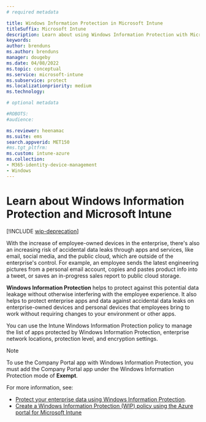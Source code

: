```yaml
---
# required metadata

title: Windows Information Protection in Microsoft Intune
titleSuffix: Microsoft Intune
description: Learn about using Windows Information Protection with Microsoft Intune.
keywords:
author: brenduns
ms.author: brenduns
manager: dougeby
ms.date: 04/08/2022
ms.topic: conceptual
ms.service: microsoft-intune
ms.subservice: protect
ms.localizationpriority: medium
ms.technology:

# optional metadata

#ROBOTS:
#audience:

ms.reviewer: heenamac
ms.suite: ems
search.appverid: MET150
#ms.tgt_pltfrm:
ms.custom: intune-azure
ms.collection:
- M365-identity-device-management
- Windows
---
```


# Learn about Windows Information Protection and Microsoft Intune

[!INCLUDE [wip-deprecation](../../includes/wip-deprecation.md)]
<!-- MAXADO-6010051 -->

With the increase of employee-owned devices in the enterprise, there's also an increasing risk of accidental data leaks through apps and services, like email, social media, and the public cloud, which are outside of the enterprise's control. For example, an employee sends the latest engineering pictures from a personal email account, copies and pastes product info into a tweet, or saves an in-progress sales report to public cloud storage.

**Windows Information Protection** helps to protect against this potential data leakage without otherwise interfering with the employee experience. It also helps to protect enterprise apps and data against accidental data leaks on enterprise-owned devices and personal devices that employees bring to work without requiring changes to your environment or other apps.

You can use the Intune Windows Information Protection policy to manage the list of apps protected by Windows Information Protection, enterprise network locations, protection level, and encryption settings.

>[!NOTE]
> To use the Company Portal app with Windows Information Protection, you must add the Company Portal app under the Windows Information Protection mode of **Exempt**.

For more information, see:

- [Protect your enterprise data using Windows Information Protection](/windows/security/information-protection/windows-information-protection/protect-enterprise-data-using-wip).
- [Create a Windows Information Protection (WIP) policy using the Azure portal for Microsoft Intune](/windows/threat-protection/windows-information-protection/create-wip-policy-using-intune)
